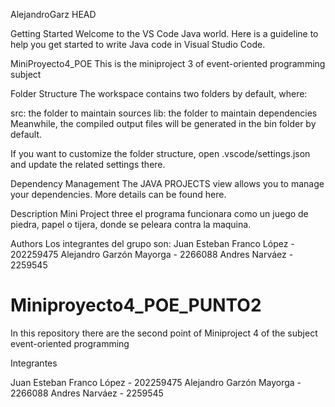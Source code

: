  AlejandroGarz
 HEAD

Getting Started
Welcome to the VS Code Java world. Here is a guideline to help you get started to write Java code in Visual Studio Code.

MiniProyecto4_POE
This is the miniproject 3 of event-oriented programming subject

Folder Structure
The workspace contains two folders by default, where:

src: the folder to maintain sources
lib: the folder to maintain dependencies
Meanwhile, the compiled output files will be generated in the bin folder by default.

If you want to customize the folder structure, open .vscode/settings.json and update the related settings there.

Dependency Management
The JAVA PROJECTS view allows you to manage your dependencies. More details can be found here.

Description
Mini Project three
el programa funcionara como un juego de piedra, papel o tijera, donde se peleara contra la maquina.

Authors
Los integrantes del grupo son:
Juan Esteban Franco López - 202259475
Alejandro Garzón Mayorga - 2266088
Andres Narváez - 2259545

# Miniproyecto4_POE_PUNTO2
In this repository there are the second point of Miniproject 4 of the subject event-oriented programming

Integrantes 

Juan Esteban Franco López - 202259475
Alejandro Garzón Mayorga - 2266088
Andres Narváez - 2259545
 
